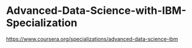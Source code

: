 # Advanced-Data-Science-with-IBM-Specialization
https://www.coursera.org/specializations/advanced-data-science-ibm
